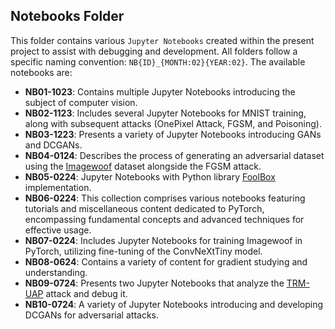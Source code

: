 ## Notebooks Folder

This folder contains various `Jupyter Notebooks` created within the present project to assist with debugging and development. All folders follow a specific naming convention: `NB{ID}_{MONTH:02}{YEAR:02}`. The available notebooks are:

- **NB01-1023**: Contains multiple Jupyter Notebooks introducing the subject of computer vision.
- **NB02-1123**: Includes several Jupyter Notebooks for MNIST training, along with subsequent attacks (OnePixel Attack, FGSM, and Poisoning).
- **NB03-1223**: Presents a variety of Jupyter Notebooks introducing GANs and DCGANs.
- **NB04-0124**: Describes the process of generating an adversarial dataset using the [Imagewoof](https://github.com/fastai/imagenette) dataset alongside the FGSM attack.
- **NB05-0224**: Jupyter Notebooks with Python library [FoolBox](https://github.com/bethgelab/foolbox/) implementation.
- **NB06-0224**: This collection comprises various notebooks featuring tutorials and miscellaneous content dedicated to PyTorch, encompassing fundamental concepts and advanced techniques for effective usage.
- **NB07-0224**: Includes Jupyter Notebooks for training Imagewoof in PyTorch, utilizing fine-tuning of the ConvNeXtTiny model.
- **NB08-0624**: Contains a variety of content for gradient studying and understanding.
- **NB09-0724**: Presents two Jupyter Notebooks that analyze the [TRM-UAP](https://github.com/RandolphCarter0/TRMUAP) attack and debug it.
- **NB10-0724**: A variety of Jupyter Notebooks introducing and developing DCGANs for adversarial attacks.
